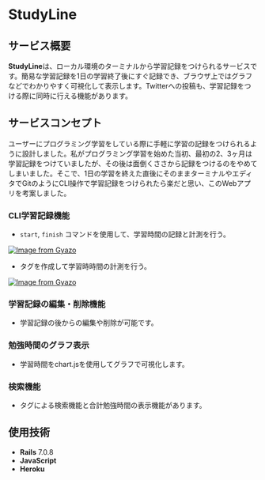 # StudyLine

## サービス概要
**StudyLine**は、ローカル環境のターミナルから学習記録をつけられるサービスです。簡易な学習記録を1日の学習終了後にすぐ記録でき、ブラウザ上ではグラフなどでわかりやすく可視化して表示します。Twitterへの投稿も、学習記録をつける際に同時に行える機能があります。

## サービスコンセプト
ユーザーにプログラミング学習をしている際に手軽に学習の記録をつけられるように設計しました。私がプログラミング学習を始めた当初、最初の2、3ヶ月は学習記録をつけていましたが、その後は面倒くささから記録をつけるのをやめてしまいました。そこで、1日の学習を終えた直後にそのままターミナルやエディタでGitのようにCLI操作で学習記録をつけられたら楽だと思い、このWebアプリを考案しました。

### CLI学習記録機能
- `start`, `finish` コマンドを使用して、学習時間の記録と計測を行う。

[![Image from Gyazo](https://i.gyazo.com/9ae3a0ad20a61f1e0a7ded9e04fecf7c.png)](https://gyazo.com/9ae3a0ad20a61f1e0a7ded9e04fecf7c)

- タグを作成して学習時時間の計測を行う。

[![Image from Gyazo](https://i.gyazo.com/ecf0c71bea99792c080aa7a719bc9977.png)](https://gyazo.com/ecf0c71bea99792c080aa7a719bc9977)

### 学習記録の編集・削除機能
- 学習記録の後からの編集や削除が可能です。

### 勉強時間のグラフ表示
- 学習時間をchart.jsを使用してグラフで可視化します。

### 検索機能
- タグによる検索機能と合計勉強時間の表示機能があります。

## 使用技術

- **Rails** 7.0.8
- **JavaScript**
- **Heroku**
